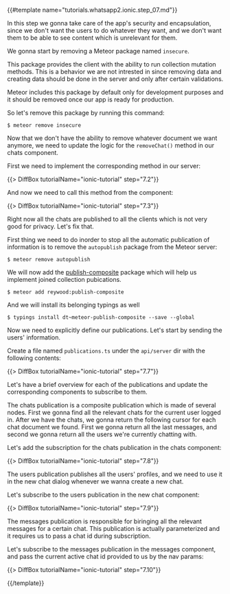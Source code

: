 {{#template name="tutorials.whatsapp2.ionic.step_07.md"}}

In this step we gonna take care of the app's security and encapsulation, since we don't want the users to do whatever they want, and we don't want them to be able to see content which is unrelevant for them.

We gonna start by removing a Meteor package named `insecure`.

This package provides the client with the ability to run collection mutation methods. This is a behavior we are not intrested in since removing data and creating data should be done in the server and only after certain validations.

Meteor includes this package by default only for development purposes and it should be removed once our app is ready for production.

So let's remove this package by running this command:

    $ meteor remove insecure

Now that we don't have the ability to remove whatever document we want anymore, we need to update the logic for the `removeChat()` method in our chats component.

First we need to implement the corresponding method in our server:

{{> DiffBox tutorialName="ionic-tutorial" step="7.2"}}

And now we need to call this method from the component:

{{> DiffBox tutorialName="ionic-tutorial" step="7.3"}}

Right now all the chats are published to all the clients which is not very good for privacy. Let's fix that.

First thing we need to do inorder to stop all the automatic publication of information is to remove the `autopublish` package from the Meteor server:

    $ meteor remove autopublish

We will now add the [publish-composite](https://atmospherejs.com/reywood/publish-composite) package which will help us implement joined collection pubications.

    $ meteor add reywood:publish-composite

And we will install its belonging typings as well

    $ typings install dt~meteor-publish-composite --save --global

Now we need to explicitly define our publications. Let's start by sending the users' information.

Create a file named `publications.ts` under the `api/server` dir with the following contents:

{{> DiffBox tutorialName="ionic-tutorial" step="7.7"}}

Let's have a brief overview for each of the publications and update the corresponding components to subscribe to them.

The chats publication is a composite publication which is made of several nodes. First we gonna find all the relevant chats for the current user logged in. After we have the chats, we gonna return the following cursor for each chat document we found. First we gonna return all the last messages, and second we gonna return all the users we're currently chatting with.

Let's add the subscription for the chats publication in the chats component:

{{> DiffBox tutorialName="ionic-tutorial" step="7.8"}}

The users publication publishes all the users' profiles, and we need to use it in the new chat dialog whenever we wanna create a new chat.

Let's subscribe to the users publication in the new chat component:

{{> DiffBox tutorialName="ionic-tutorial" step="7.9"}}

The messages publication is responsible for biringing all the relevant messages for a certain chat. This publication is actually parameterized and it requires us to pass a chat id during subscription.

Let's subscribe to the messages publication in the messages component, and pass the current active chat id provided to us by the nav params:

{{> DiffBox tutorialName="ionic-tutorial" step="7.10"}}

{{/template}}